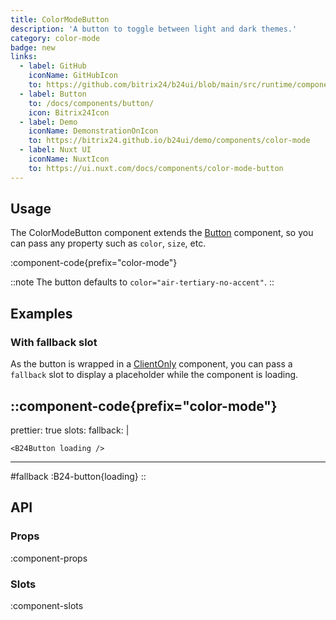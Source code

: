 ```yaml
---
title: ColorModeButton
description: 'A button to toggle between light and dark themes.'
category: color-mode
badge: new
links:
  - label: GitHub
    iconName: GitHubIcon
    to: https://github.com/bitrix24/b24ui/blob/main/src/runtime/components/color-mode/ColorModeButton.vue
  - label: Button
    to: /docs/components/button/
    icon: Bitrix24Icon
  - label: Demo
    iconName: DemonstrationOnIcon
    to: https://bitrix24.github.io/b24ui/demo/components/color-mode
  - label: Nuxt UI
    iconName: NuxtIcon
    to: https://ui.nuxt.com/docs/components/color-mode-button
---
```


## Usage

The ColorModeButton component extends the [Button](/docs/components/button/) component, so you can pass any property such as `color`, `size`, etc.

:component-code{prefix="color-mode"}

::note
The button defaults to `color="air-tertiary-no-accent"`.
::

## Examples

### With fallback slot

As the button is wrapped in a [ClientOnly](https://nuxt.com/docs/api/components/client-only) component, you can pass a `fallback` slot to display a placeholder while the component is loading.

::component-code{prefix="color-mode"}
---
prettier: true
slots:
  fallback: |

    <B24Button loading />
---

#fallback
:B24-button{loading}
::

## API

### Props

:component-props

### Slots

:component-slots
